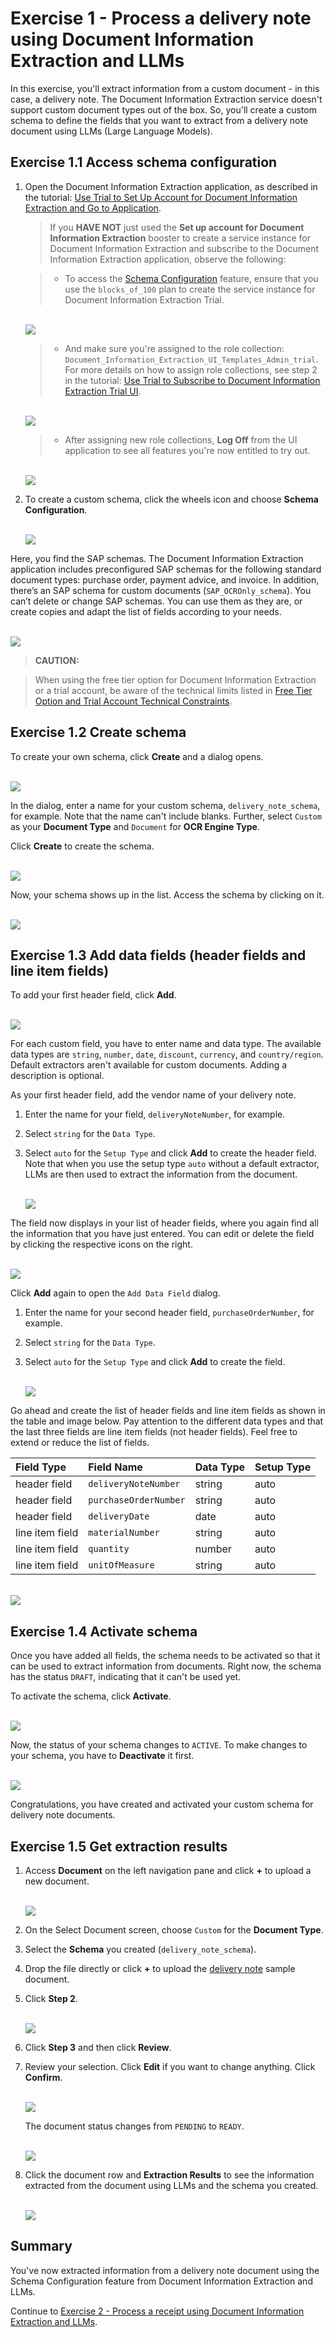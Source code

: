 # Exercise 1 - Process a delivery note using Document Information Extraction and LLMs

In this exercise, you'll extract information from a custom document - in this case, a delivery note. The Document Information Extraction service doesn't support custom document types out of the box. So, you'll create a custom schema to define the fields that you want to extract from a delivery note document using LLMs (Large Language Models).

## Exercise 1.1 Access schema configuration

1. Open the Document Information Extraction application, as described in the tutorial: [Use Trial to Set Up Account for Document Information Extraction and Go to Application](https://developers.sap.com/tutorials/cp-aibus-dox-booster-app.html).


    >If you **HAVE NOT** just used the **Set up account for Document Information Extraction** booster to create a service instance for Document Information Extraction and subscribe to the Document Information Extraction application, observe the following:

    >- To access the [Schema Configuration](https://help.sap.com/viewer/5fa7265b9ff64d73bac7cec61ee55ae6/SHIP/en-US/3c7862e30fc2488ea95f58f1d77e424e.html) feature, ensure that you use the `blocks_of_100` plan to create the service instance for Document Information Extraction Trial.

    <br>![](/exercises/ex1/images/plan.png)


    >- And make sure you're assigned to the role collection: `Document_Information_Extraction_UI_Templates_Admin_trial`. For more details on how to assign role collections, see step 2 in the tutorial: [Use Trial to Subscribe to Document Information Extraction Trial UI](https://developers.sap.com/tutorials/cp-aibus-dox-ui-sub.html).

    <br>![](/exercises/ex1/images/roles.png)


    >- After assigning new role collections, **Log Off** from the UI application to see all features you're now entitled to try out.

    <br>![](/exercises/ex1/images/log-off.png)


2. To create a custom schema, click the wheels icon and choose **Schema Configuration**.

    <br>![](/exercises/ex1/images/access-schema-configuration.png)

Here, you find the SAP schemas. The Document Information Extraction application includes preconfigured SAP schemas for the following standard document types: purchase order, payment advice, and invoice. In addition, there’s an SAP schema for custom documents (`SAP_OCROnly_schema`). You can’t delete or change SAP schemas. You can use them as they are, or create copies and adapt the list of fields according to your needs.

<br>![](/exercises/ex1/images/sap-schemas.png)


>**CAUTION:**

>When using the free tier option for Document Information Extraction or a trial account, be aware of the technical limits listed in [Free Tier Option and Trial Account Technical Constraints](https://help.sap.com/docs/document-information-extraction/document-information-extraction/free-tier-option-and-trial-account-technical-constraints).



## Exercise 1.2 Create schema

To create your own schema, click **Create** and a dialog opens.

<br>![](/exercises/ex1/images/create-schema.png)

In the dialog, enter a name for your custom schema, `delivery_note_schema`, for example. Note that the name can't include blanks. Further, select `Custom` as your **Document Type** and `Document` for **OCR Engine Type**.

Click **Create** to create the schema.

<br>![](/exercises/ex1/images/create-schema-dialog.png)

Now, your schema shows up in the list. Access the schema by clicking on it.

<br>![](/exercises/ex1/images/access-schema.png)



## Exercise 1.3 Add data fields (header fields and line item fields)

To add your first header field, click **Add**.

<br>![](/exercises/ex1/images/add-field.png)

For each custom field, you have to enter name and data type. The available data types are `string`, `number`, `date`, `discount`, `currency`, and `country/region`. Default extractors aren't available for custom documents. Adding a description is optional.

As your first header field, add the vendor name of your delivery note.

1. Enter the name for your field, `deliveryNoteNumber`, for example.

2. Select `string` for the `Data Type`.

3. Select `auto` for the `Setup Type` and click **Add** to create the header field. Note that when you use the setup type `auto` without a default extractor, LLMs are then used to extract the information from the document.

    <br>![](/exercises/ex1/images/add-number.png)

The field now displays in your list of header fields, where you again find all the information that you have just entered. You can edit or delete the field by clicking the respective icons on the right.

<br>![](/exercises/ex1/images/added-number.png)

Click **Add** again to open the `Add Data Field` dialog.

1. Enter the name for your second header field, `purchaseOrderNumber`, for example.

2. Select `string` for the `Data Type`.

3. Select `auto` for the `Setup Type` and click **Add** to create the field.

    <br>![](/exercises/ex1/images/add-ponumber.png)

Go ahead and create the list of header fields and line item fields as shown in the table and image below. Pay attention to the different data types and that the last three fields are line item fields (not header fields). Feel free to extend or reduce the list of fields.

|  Field Type		    |  Field Name             | Data Type     | Setup Type   
|  :------------------- |  :-------------------	  | :----------   | :----------    
|  header field         |  `deliveryNoteNumber`   | string        | auto       
|  header field         |  `purchaseOrderNumber`  | string        | auto
|  header field         |  `deliveryDate`         | date          | auto           
|  line item field      |  `materialNumber`       | string        | auto       
|  line item field      |  `quantity`             | number        | auto       
|  line item field      |  `unitOfMeasure`        | string        | auto               


<br>![](/exercises/ex1/images/all-fields.png)



## Exercise 1.4 Activate schema

Once you have added all fields, the schema needs to be activated so that it can be used to extract information from documents. Right now, the schema has the status `DRAFT`, indicating that it can't be used yet.

To activate the schema, click **Activate**.

<br>![](/exercises/ex1/images/activate.png)

Now, the status of your schema changes to `ACTIVE`. To make changes to your schema, you have to **Deactivate** it first.

<br>![](/exercises/ex1/images/active.png)

Congratulations, you have created and activated your custom schema for delivery note documents.



## Exercise 1.5 Get extraction results

1.  Access **Document** on the left navigation pane and click **+** to upload a new document.

    <br>![](/exercises/ex1/images/add-document.png)

2. On the Select Document screen, choose `Custom` for the **Document Type**.

3. Select the **Schema** you created (`delivery_note_schema`).

4. Drop the file directly or click **+** to upload the [delivery note](https://github.com/SAP-samples/teched2023-AI284v/blob/main/exercises/ex1/files/delivery_note.jpg) sample document.

5. Click **Step 2**.

    <br>![](/exercises/ex1/images/upload.png)

6. Click **Step 3** and then click **Review**.

7. Review your selection. Click **Edit** if you want to change anything. Click **Confirm**.

    <br>![](/exercises/ex1/images/review.png)

    The document status changes from `PENDING` to `READY`.

    <br>![](/exercises/ex1/images/ready.png)

8. Click the document row and **Extraction Results** to see the information extracted from the document using LLMs and the schema you created.

    <br>![](/exercises/ex1/images/results.png)
  


## Summary

You've now extracted information from a delivery note document using the Schema Configuration feature from Document Information Extraction and LLMs.

Continue to [Exercise 2 - Process a receipt using Document Information Extraction and LLMs](../ex2/README.md).
